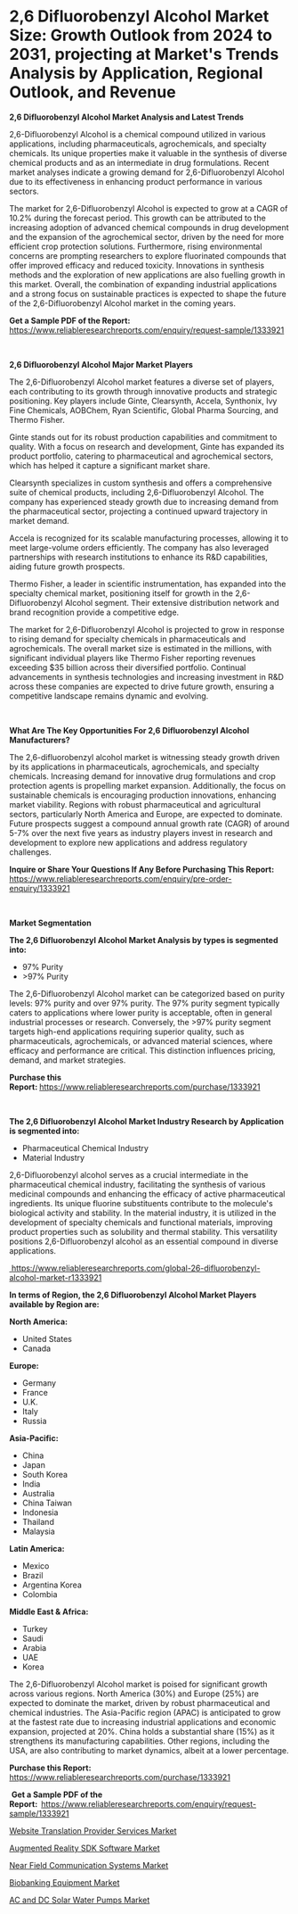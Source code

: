 <p><h1>2,6 Difluorobenzyl Alcohol Market Size: Growth Outlook from 2024 to 2031, projecting at Market's Trends Analysis by Application, Regional Outlook, and Revenue</h1></p><p><strong>2,6 Difluorobenzyl Alcohol Market Analysis and Latest Trends</strong></p>
<p><p>2,6-Difluorobenzyl Alcohol is a chemical compound utilized in various applications, including pharmaceuticals, agrochemicals, and specialty chemicals. Its unique properties make it valuable in the synthesis of diverse chemical products and as an intermediate in drug formulations. Recent market analyses indicate a growing demand for 2,6-Difluorobenzyl Alcohol due to its effectiveness in enhancing product performance in various sectors.</p><p>The market for 2,6-Difluorobenzyl Alcohol is expected to grow at a CAGR of 10.2% during the forecast period. This growth can be attributed to the increasing adoption of advanced chemical compounds in drug development and the expansion of the agrochemical sector, driven by the need for more efficient crop protection solutions. Furthermore, rising environmental concerns are prompting researchers to explore fluorinated compounds that offer improved efficacy and reduced toxicity. Innovations in synthesis methods and the exploration of new applications are also fuelling growth in this market. Overall, the combination of expanding industrial applications and a strong focus on sustainable practices is expected to shape the future of the 2,6-Difluorobenzyl Alcohol market in the coming years.</p></p>
<p><strong>Get a Sample PDF of the Report:&nbsp;</strong> <a href="https://www.reliableresearchreports.com/enquiry/request-sample/1333921?utm_campaign=34&utm_medium=2&utm_source=Github&utm_content=ia&utm_term=12102024&utm_id=26-difluorobenzyl-alcohol">https://www.reliableresearchreports.com/enquiry/request-sample/1333921</a></p>
<p>&nbsp;</p>
<p><strong>2,6 Difluorobenzyl Alcohol Major Market Players</strong></p>
<p><p>The 2,6-Difluorobenzyl Alcohol market features a diverse set of players, each contributing to its growth through innovative products and strategic positioning. Key players include Ginte, Clearsynth, Accela, Synthonix, Ivy Fine Chemicals, AOBChem, Ryan Scientific, Global Pharma Sourcing, and Thermo Fisher.</p><p>Ginte stands out for its robust production capabilities and commitment to quality. With a focus on research and development, Ginte has expanded its product portfolio, catering to pharmaceutical and agrochemical sectors, which has helped it capture a significant market share.</p><p>Clearsynth specializes in custom synthesis and offers a comprehensive suite of chemical products, including 2,6-Difluorobenzyl Alcohol. The company has experienced steady growth due to increasing demand from the pharmaceutical sector, projecting a continued upward trajectory in market demand.</p><p>Accela is recognized for its scalable manufacturing processes, allowing it to meet large-volume orders efficiently. The company has also leveraged partnerships with research institutions to enhance its R&D capabilities, aiding future growth prospects.</p><p>Thermo Fisher, a leader in scientific instrumentation, has expanded into the specialty chemical market, positioning itself for growth in the 2,6-Difluorobenzyl Alcohol segment. Their extensive distribution network and brand recognition provide a competitive edge.</p><p>The market for 2,6-Difluorobenzyl Alcohol is projected to grow in response to rising demand for specialty chemicals in pharmaceuticals and agrochemicals. The overall market size is estimated in the millions, with significant individual players like Thermo Fisher reporting revenues exceeding $35 billion across their diversified portfolio. Continual advancements in synthesis technologies and increasing investment in R&D across these companies are expected to drive future growth, ensuring a competitive landscape remains dynamic and evolving.</p></p>
<p>&nbsp;</p>
<p><strong>What Are The Key Opportunities For 2,6 Difluorobenzyl Alcohol Manufacturers?</strong></p>
<p><p>The 2,6-difluorobenzyl alcohol market is witnessing steady growth driven by its applications in pharmaceuticals, agrochemicals, and specialty chemicals. Increasing demand for innovative drug formulations and crop protection agents is propelling market expansion. Additionally, the focus on sustainable chemicals is encouraging production innovations, enhancing market viability. Regions with robust pharmaceutical and agricultural sectors, particularly North America and Europe, are expected to dominate. Future prospects suggest a compound annual growth rate (CAGR) of around 5-7% over the next five years as industry players invest in research and development to explore new applications and address regulatory challenges.</p></p>
<p><strong>Inquire or Share Your Questions If Any Before Purchasing This Report:</strong> <a href="https://www.reliableresearchreports.com/enquiry/pre-order-enquiry/1333921?utm_campaign=34&utm_medium=2&utm_source=Github&utm_content=ia&utm_term=12102024&utm_id=26-difluorobenzyl-alcohol">https://www.reliableresearchreports.com/enquiry/pre-order-enquiry/1333921</a></p>
<p>&nbsp;</p>
<p><strong>Market Segmentation</strong></p>
<p><strong>The 2,6 Difluorobenzyl Alcohol Market Analysis by types is segmented into:</strong></p>
<p><ul><li>97% Purity</li><li>>97% Purity</li></ul></p>
<p><p>The 2,6-Difluorobenzyl Alcohol market can be categorized based on purity levels: 97% purity and over 97% purity. The 97% purity segment typically caters to applications where lower purity is acceptable, often in general industrial processes or research. Conversely, the >97% purity segment targets high-end applications requiring superior quality, such as pharmaceuticals, agrochemicals, or advanced material sciences, where efficacy and performance are critical. This distinction influences pricing, demand, and market strategies.</p></p>
<p><strong>Purchase this Report:&nbsp;</strong><a href="https://www.reliableresearchreports.com/purchase/1333921?utm_campaign=34&utm_medium=2&utm_source=Github&utm_content=ia&utm_term=12102024&utm_id=26-difluorobenzyl-alcohol">https://www.reliableresearchreports.com/purchase/1333921</a></p>
<p>&nbsp;</p>
<p><strong>The 2,6 Difluorobenzyl Alcohol Market Industry Research by Application is segmented into:</strong></p>
<p><ul><li>Pharmaceutical Chemical Industry</li><li>Material Industry</li></ul></p>
<p><p>2,6-Difluorobenzyl alcohol serves as a crucial intermediate in the pharmaceutical chemical industry, facilitating the synthesis of various medicinal compounds and enhancing the efficacy of active pharmaceutical ingredients. Its unique fluorine substituents contribute to the molecule's biological activity and stability. In the material industry, it is utilized in the development of specialty chemicals and functional materials, improving product properties such as solubility and thermal stability. This versatility positions 2,6-Difluorobenzyl alcohol as an essential compound in diverse applications.</p></p>
<p><a href="https://www.reliableresearchreports.com/global-26-difluorobenzyl-alcohol-market-r1333921?utm_campaign=34&utm_medium=2&utm_source=Github&utm_content=ia&utm_term=12102024&utm_id=26-difluorobenzyl-alcohol">&nbsp;https://www.reliableresearchreports.com/global-26-difluorobenzyl-alcohol-market-r1333921</a></p>
<p><strong>In terms of Region, the 2,6 Difluorobenzyl Alcohol Market Players available by Region are:</strong></p>
<p>
    <p> <strong> North America: </strong>
        <ul>
            <li>United States</li>
            <li>Canada</li>
        </ul>
        </p> 
    <p> <strong> Europe: </strong>
        <ul>
            <li>Germany</li>
            <li>France</li>
            <li>U.K.</li>
            <li>Italy</li>
            <li>Russia</li>
        </ul>
        </p> 
    <p> <strong> Asia-Pacific: </strong>
        <ul>
            <li>China</li>
            <li>Japan</li>
            <li>South Korea</li>
            <li>India</li>
            <li>Australia</li>
            <li>China Taiwan</li>
            <li>Indonesia</li>
            <li>Thailand</li>
            <li>Malaysia</li>
        </ul>
        </p> 
    <p> <strong> Latin America: </strong>
        <ul>
            <li>Mexico</li>
            <li>Brazil</li>
            <li>Argentina Korea</li>
            <li>Colombia</li>
        </ul>
        </p> 
    <p> <strong> Middle East & Africa: </strong>
        <ul>
            <li>Turkey</li>
            <li>Saudi</li>
            <li>Arabia</li>
            <li>UAE</li>
            <li>Korea</li>
        </ul>
    </p>
    </p>
<p><p>The 2,6-Difluorobenzyl Alcohol market is poised for significant growth across various regions. North America (30%) and Europe (25%) are expected to dominate the market, driven by robust pharmaceutical and chemical industries. The Asia-Pacific region (APAC) is anticipated to grow at the fastest rate due to increasing industrial applications and economic expansion, projected at 20%. China holds a substantial share (15%) as it strengthens its manufacturing capabilities. Other regions, including the USA, are also contributing to market dynamics, albeit at a lower percentage.</p></p>
<p><strong>Purchase this Report: </strong><a href="https://www.reliableresearchreports.com/purchase/1333921?utm_campaign=34&utm_medium=2&utm_source=Github&utm_content=ia&utm_term=12102024&utm_id=26-difluorobenzyl-alcohol">https://www.reliableresearchreports.com/purchase/1333921</a></p>
<p>&nbsp;<strong>Get a Sample PDF of the Report:&nbsp;&nbsp;</strong><a href="https://www.reliableresearchreports.com/enquiry/request-sample/1333921?utm_campaign=34&utm_medium=2&utm_source=Github&utm_content=ia&utm_term=12102024&utm_id=26-difluorobenzyl-alcohol">https://www.reliableresearchreports.com/enquiry/request-sample/1333921</a></p>
<p><strong></strong></p>
<p><p><a href="https://github.com/AlisaRowe24/Market-Research-Report-List-1/blob/main/website-translation-provider-services-market.md?utm_campaign=34&utm_medium=2&utm_source=Github&utm_content=ia&utm_term=12102024&utm_id=26-difluorobenzyl-alcohol">Website Translation Provider Services Market</a></p><p><a href="https://github.com/kaufmannDavid16/Market-Research-Report-List-1/blob/main/augmented-reality-sdk-software-market.md?utm_campaign=34&utm_medium=2&utm_source=Github&utm_content=ia&utm_term=12102024&utm_id=26-difluorobenzyl-alcohol">Augmented Reality SDK Software Market</a></p><p><a href="https://www.linkedin.com/pulse/global-near-field-communication-systems-market-trends-analysis-rzkuf?utm_campaign=34&utm_medium=2&utm_source=Github&utm_content=ia&utm_term=12102024&utm_id=26-difluorobenzyl-alcohol">Near Field Communication Systems Market</a></p><p><a href="https://www.linkedin.com/pulse/future-trends-global-biobanking-equipment-market-insights-f6bpe?utm_campaign=34&utm_medium=2&utm_source=Github&utm_content=ia&utm_term=12102024&utm_id=26-difluorobenzyl-alcohol">Biobanking Equipment Market</a></p><p><a href="https://www.linkedin.com/pulse/navigating-ac-dc-solar-water-pumps-market-expert-analysis-forecast-vbt8f?utm_campaign=34&utm_medium=2&utm_source=Github&utm_content=ia&utm_term=12102024&utm_id=26-difluorobenzyl-alcohol">AC and DC Solar Water Pumps Market</a></p></p>